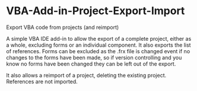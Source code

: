 # VBA-Add-in-Project-Export-Import
Export VBA code from projects (and reimport)

A simple VBA IDE add-in to allow the export of a complete project, either as a whole, excluding forms or an individual component. It also exports the list of references. Forms can be excluded as the .frx file is changed event if no changes to the forms have been made, so if version controlling and you know no forms have been changed they can be left out of the export.

It also allows a reimport of a project, deleting the existing project. References are not imported.

